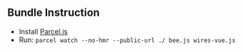 ## Bundle Instruction

* Install [Parcel.js](https://parceljs.org/)
* Run: `parcel watch --no-hmr --public-url ./ bee.js wires-vue.js`
